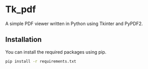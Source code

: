 # Tk_pdf

A simple PDF viewer written in Python using Tkinter and PyPDF2.

## Installation 

You can install the required packages using pip.

```bash
pip install -r requirements.txt
```